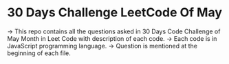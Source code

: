 # 30 Days Challenge LeetCode Of May
-> This repo contains all the questions asked in 30 Days Code Challenge of May Month in Leet Code with description of each code.
-> Each code is in JavaScript programming language.
-> Question is mentioned at the beginning of each file.
